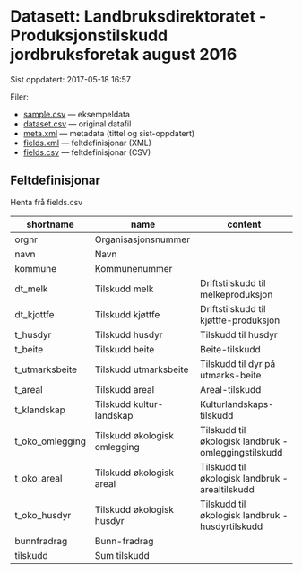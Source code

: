 # Datasett:     Landbruksdirektoratet - Produksjonstilskudd jordbruksforetak august 2016
 Sist oppdatert: 2017-05-18 16:57

 Filer:
 - [sample.csv](sample.csv) — eksempeldata
 - [dataset.csv](dataset.csv) — original datafil
 - [meta.xml](meta.xml) — metadata (tittel og sist-oppdatert)
 - [fields.xml](fields.xml) — feltdefinisjonar (XML)
 - [fields.csv](fields.csv) — feltdefinisjonar (CSV)


## Feltdefinisjonar
Henta frå fields.csv

| shortname | name | content |
| --- | --- | --- |
| orgnr | Organisasjonsnummer |  |
| navn | Navn |  |
| kommune | Kommunenummer |  |
| dt_melk | Tilskudd melk | Driftstilskudd til melkeproduksjon |
| dt_kjottfe | Tilskudd kjøttfe | Driftstilskudd til kjøttfe-produksjon |
| t_husdyr | Tilskudd husdyr | Tilskudd til husdyr |
| t_beite | Tilskudd beite | Beite-tilskudd |
| t_utmarksbeite | Tilskudd utmarksbeite | Tilskudd til dyr på utmarks-beite |
| t_areal | Tilskudd areal | Areal-tilskudd |
| t_klandskap | Tilskudd kultur-landskap | Kulturlandskaps-tilskudd |
| t_oko_omlegging | Tilskudd økologisk omlegging | Tilskudd til økologisk landbruk - omleggingstilskudd |
| t_oko_areal | Tilskudd økologisk areal | Tilskudd til økologisk landbruk - arealtilskudd |
| t_oko_husdyr | Tilskudd økologisk husdyr | Tilskudd til økologisk landbruk - husdyrtilskudd |
| bunnfradrag | Bunn-fradrag |  |
| tilskudd | Sum tilskudd |  |
